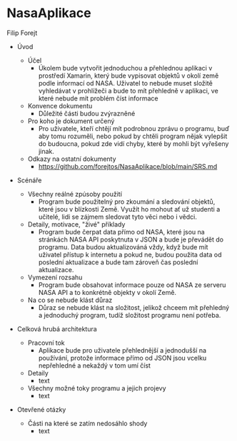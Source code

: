 # NasaAplikace
Filip Forejt
* Úvod
  * Účel
    * Úkolem bude vytvořit jednoduchou a přehlednou aplikaci v prostředí Xamarin, který bude vypisovat objektů v okolí země podle informací od NASA. Uživatel to nebude muset složitě vyhledávat v prohlížeči a bude to mít přehledně v aplikaci, ve které nebude mít problém číst informace
  * Konvence dokumentu
    * Důležité části budou zvýrazněné
  * Pro koho je dokument určený
    * Pro uživatele, kteří chtějí mít podrobnou zprávu o programu, buď aby tomu rozuměli, nebo pokud by chtěli program nějak vylepšit do budoucna, pokud zde vidí chyby, které by mohli být vyřešeny jinak.
  * Odkazy na ostatní dokumenty
    * https://github.com/forejtos/NasaAplikace/blob/main/SRS.md

* Scénáře
  * Všechny reálné zpúsoby použití
    * Program bude použitelný pro zkoumání a sledování objektů, které jsou v blízkosti Země. Využít ho mohout ať už studenti a učitelé, lidi se zájmem sledovat tyto věci nebo i vědci.
  * Detaily, motivace, "živé" příklady
    * Program bude čerpat data přímo od NASA, které jsou na stránkách NASA API poskytnuta v JSON a bude je převádět do programu. Data budou aktualizováná vždy, když bude mít uživatel přístup k internetu a pokud ne, budou použita data od poslední aktualizace a bude tam zároveň čas poslední aktualizace.
  * Vymezení rozsahu
    * Program bude obsahovat informace pouze od NASA ze serveru NASA API a to konkrétně objekty v okolí Země.
  * Na co se nebude klást důraz
    * Důraz se nebude klást na složitost, jelikož chceem mít přehledný a jednoduchý program, tudíž složitost programu není potřeba.
* Celková hrubá architektura
  * Pracovní tok
    * Aplikace bude pro uživatele přehlednější a jednodušší na používání, protože informace přímo od JSON jsou vcelku nepřehledné a nekaždý v tom umí číst
  * Detaily
    * text
  * Všechny možné toky programu a jejich projevy
    * text
* Otevřené otázky
  * Části na které se zatím nedosáhlo shody
    * text
